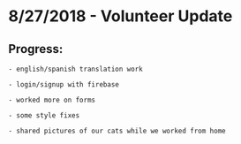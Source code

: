 # 8/27/2018 - Volunteer Update

## Progress:

	- english/spanish translation work
	
	- login/signup with firebase
	
	- worked more on forms
	
	- some style fixes
	
	- shared pictures of our cats while we worked from home
